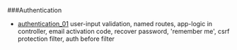 ###Authentication

* [authentication_01](https://github.com/outboundexplorer/laravel-insights/tree/master/solutions/authentication_01) user-input validation, named routes, app-logic in controller, email activation code, recover password, 'remember me', csrf protection filter, auth before filter
